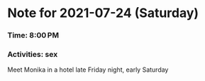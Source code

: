 # Note for 2021-07-24 (Saturday)
### Time: 8:00 PM
### Activities: sex

Meet Monika in a hotel late Friday night, early Saturday
